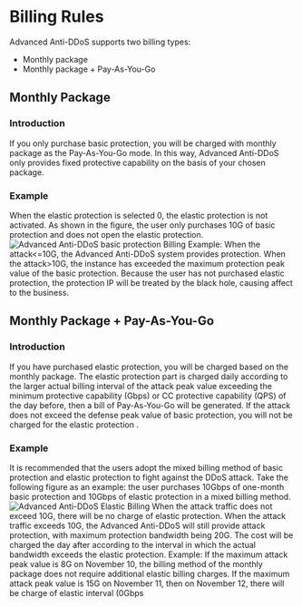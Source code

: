 # Billing Rules

Advanced Anti-DDoS supports two billing types:
 * Monthly package
 * Monthly package + Pay-As-You-Go

## Monthly Package
### Introduction
If you only purchase basic protection, you will be charged with monthly package as the Pay-As-You-Go mode.
In this way, Advanced Anti-DDoS only provides fixed protective capability on the basis of your chosen package.

### Example
When the elastic protection is selected 0, the elastic protection is not activated.
As shown in the figure, the user only purchases 10G of basic protection and does not open the elastic protection.
![Advanced Anti-DDoS basic protection Billing](https://github.com/jdcloudcom/cn/blob/edit/image/Advanced%20Anti-DDoS/billing2.png)
Example: When the attack<=10G, the Advanced Anti-DDoS system provides protection.
    When the attack>10G, the instance has exceeded the maximum protection peak value of the basic protection. Because the user has not purchased elastic protection, the protection IP will be treated by the black hole, causing affect to the business.





## Monthly Package + Pay-As-You-Go
### Introduction
If you have purchased elastic protection, you will be charged based on the monthly package.
The elastic protection part is charged daily according to the larger actual billing interval of the attack peak value exceeding the minimum protective capability (Gbps) or CC protective capability (QPS) of the day before,
then a bill of Pay-As-You-Go will be generated.
If the attack does not exceed the defense peak value of basic protection, you will not be charged for the elastic protection .

### Example
It is recommended that the users adopt the mixed billing method of basic protection and elastic protection to fight against the DDoS attack.
Take the following figure as an example: the user purchases 10Gbps of one-month basic protection and 10Gbps of elastic protection in a mixed billing method.
![Advanced Anti-DDoS Elastic Billing](https://github.com/jdcloudcom/cn/blob/edit/image/Advanced%20Anti-DDoS/billing1.png)
When the attack traffic does not exceed 10G, there will be no charge of elastic protection. When the attack traffic exceeds 10G, the Advanced Anti-DDoS will still provide attack protection, with maximum protection bandwidth being 20G. The cost will be charged the day after according to the interval in which the actual bandwidth exceeds the elastic protection.
Example: If the maximum attack peak value is 8G on November 10, the billing method of the monthly package does not require additional elastic billing charges.
   If the maximum attack peak value is 15G on November 11, then on November 12, there will be charge of elastic interval (0Gbps

